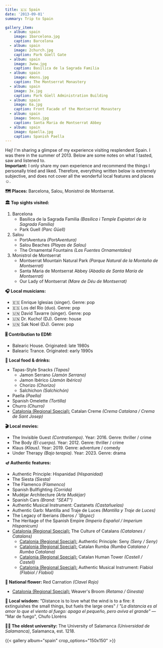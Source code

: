 ```yaml
---
title: 🇪🇸 Spain
date: '2013-09-01'
summary: Trip to Spain

gallery_item:
  - album: spain
    image: 1barcelona.jpg
    caption: Barcelona
  - album: spain
    image: 2church.jpg
    caption: Park Güell Gate 
  - album: spain
    image: 3wow.jpg
    caption: Basílica de la Sagrada Familia
  - album: spain
    image: 4mons.jpg
    caption: The Montserrat Monastery
  - album: spain
    image: 3x.jpg
    caption: Park Güell Administration Building
  - album: spain
    image: 6a.jpg
    caption: Front Facade of the Montserrat Monastery
  - album: spain
    image: 5mons.jpg
    caption: Santa Maria de Montserrat Abbey
  - album: spain
    image: 6paella.jpg
    caption: Spanish Paella
---
```

Hej! I'm sharing a glimpse of my experience visiting resplendent Spain. I was there in the summer of 2013. Below are some notes on what I tasted, saw and listened to.<br>
<b>Important:</b> I only share my own experience and recommend the things I personally tried and liked. Therefore, everything written below is extremely subjective, and does not cover all the wonderful local features and places ☺️.

<b>🗺 Places:</b> Barcelona, Salou, Monistrol de Montserrat.<br>

<b>🏛 Top sights visited: </b>
1. Barcelona
    - Basilica de la Sagrada Familia <i>(Basílica i Temple Expiatori de la Sagrada Família)</i>
    - Park Guell <i>(Parc Güell)</i>
2. Salou
    - PortAventura <i>(PortAventura)</i>
    - Salou Beaches <i>(Playas de Salou)</i>
    - The Ornamental Fountains <i>(Las Fuentes Ornamentales)</i>
3. Monistrol de Montserrat
    - Montserrat Mountain Natural Park <i>(Parque Natural de la Montaña de Montserrat)</i>
    - Santa Maria de Montserrat Abbey <i>(Abadía de Santa María de Montserrat)</i>
    - Our Lady of Montserrat <i>(Mare de Déu de Montserrat)</i>


<b>🎧 Local musicians: </b>
- 🇪🇸 Enrique Iglesias (singer). Genre: pop
- 🇪🇸 Los del Río (duo). Genre: pop
- 🇺🇳 David Tavarre (singer). Genre: pop
- 🇺🇳 Dr. Kucho! (DJ). Genre: house
- 🇺🇳 Sak Noel (DJ). Genre: pop

<b>🎚️ Contribution to EDM: </b>
- Balearic House. Originated: late 1980s
- Balearic Trance. Originated: early 1990s


<b>🥘 Local food & drinks: </b>
- Tapas-Style Snacks <i>(Tapas)</i>
  - Jamon Serrano <i>(Jamón Serrano)</i>
  - Jamon Ibérico <i>(Jamón Ibérico)</i>
  - Chorizo <i>(Chorizo)</i>
  - Salchichon <i>(Salchichón)</i>
- Paella <i>(Paella)</i>
- Spanish Omelette <i>(Tortilla)</i>
- Churro <i>(Churro)</i>
- <u>Catalonia (Regional Special):</u> Catalan Creme <i>(Crema Catalana / Crema de Sant Josep)</i>


<b>🎬 Local movies:</b>
-  The Invisible Guest <i>(Contratiempo)</i>. Year: 2016. Genre: thriller / crime
-  The Body <i>(El cuerpo)</i>. Year: 2012. Genre: thriller / crime
-  Klaus <i>(Klaus)</i>. Year: 2019. Genre: adventure / comedy 
-  Under Therapy <i>(Bajo terapia)</i>. Year: 2023. Genre: drama


<b>🪔 Authentic features:</b>
- Authentic Principle: Hispanidad <i>(Hispanidad)</i>
- The Siesta <i>(Siesta)</i>
- The Flamenco <i>(Flamenco)</i>
- Spanish Bullfighting <i>(Corrida)</i>
- Mudéjar Architecture <i>(Arte Mudéjar)</i>
- Spanish Cars <i>(Brand: "SEAT")</i>
- Authentic Musical Instrument: Castanets <i>(Castañuelas)</i> 
- Authentic Garb: Mantilla and Traje de Luces <i>(Mantilla y Traje de Luces)</i>
- The Legacy of Iberians <i>(Iberos / Ἴβηρες)</i> 
- The Heritage of the Spanish Empire <i>(Imperio Español / Imperium Hispanicum)</i>
- <u>Catalonia (Regional Special):</u> The Culture of Catalans <i>(Catalanes / Catalans)</i>
  - <u>Catalonia (Regional Special):</u> Authentic Principle: Seny <i>(Seny / Seny)</i>
  - <u>Catalonia (Regional Special):</u> Catalan Rumba <i>(Rumba Catalana / Rumba Catalana)</i>
  - <u>Catalonia (Regional Special):</u> Catalan Human Tower <i>(Castell / Castell)</i>
  - <u>Catalonia (Regional Special):</u> Authentic Musical Instrument: Flabiol <i>(Flabiol / Flabiol)</i>

<b>💐 National flower: </b> Red Carnation <i>(Clavel Rojo)</i>
- <u>Catalonia (Regional Special):</u> Weaver's Broom <i>(Retama / Ginesta)</i>


<b>🦉 Local wisdom:</b> "Distance is to love what the wind is to a fire: it extinguishes the small things, but fuels the large ones" / <i>"La distancia es al amor lo que el viento al fuego: apaga el pequeño, pero aviva el grande"</i> — "Mar de fuego", Chufo Lloréns


<b>👨‍🎓 The oldest university:</b> The University of Salamanca <i>(Universidad de Salamanca)</i>, Salamanca, est. 1218. 



{{< gallery album="spain" crop_options="150x150" >}}
   

